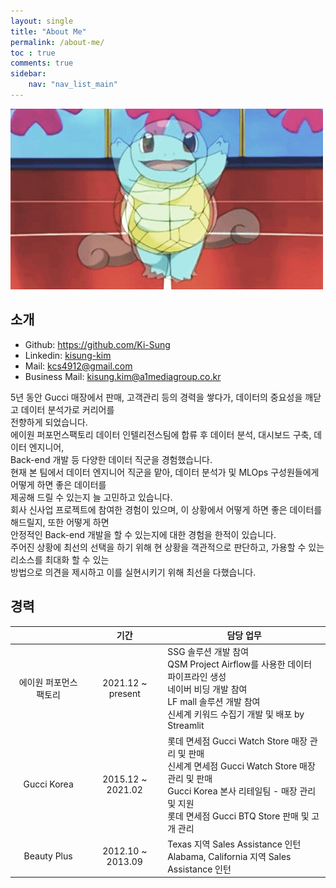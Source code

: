 ```yaml
---
layout: single
title: "About Me"
permalink: /about-me/
toc : true
comments: true
sidebar:
    nav: "nav_list_main"
---
```


![kkobugi](/images/2023-02-20-second/kkobugi.gif)

## 소개 

- Github: <a href="https://github.com/Ki-Sung">https://github.com/Ki-Sung</a>
- Linkedin: [kisung-kim](https://www.linkedin.com/in/kisung-kim-b65211218/)
- Mail: <a href="mailto:kcs4912@gmail.com">kcs4912@gmail.com</a>
- Business Mail: <a href="mailto:kisung.kim@a1mediagroup.co.kr">kisung.kim@a1mediagroup.co.kr</a>

5년 동안 Gucci 매장에서 판매, 고객관리 등의 경력을 쌓다가, 데이터의 중요성을 깨닫고 데이터 분석가로 커리어를 
<br>
전향하게 되었습니다.
<br>
에이원 퍼포먼스팩토리 데이터 인텔리전스팀에 합류 후 데이터 분석, 대시보드 구축, 데이터 엔지니어, 
<br>
Back-end 개발 등 다양한 데이터 직군을 경험했습니다.
<br>
현재 본 팀에서 데이터 엔지니어 직군을 맡아, 데이터 분석가 및 MLOps 구성원들에게 어떻게 하면 좋은 데이터를 
<br>
제공해 드릴 수 있는지 늘 고민하고 있습니다.
<br>
회사 신사업 프로젝트에 참여한 경험이 있으며, 이 상황에서 어떻게 하면 좋은 데이터를 해드릴지, 또한 어떻게 하면 
<br>
안정적인 Back-end 개발을 할 수 있는지에 대한 경험을 한적이 있습니다.
<br>
주어진 상황에 최선의 선택을 하기 위해 현 상황을 객관적으로 판단하고, 가용할 수 있는 리소스를 최대화 할 수 있는 
<br>
방법으로 의견을 제시하고 이를 실현시키기 위해 최선을 다했습니다.

## 경력 
<table>
    <thead>
        <tr>
            <th style="text-align: center">&nbsp;</th>
            <th style="text-align: center">기간</th>
            <th>담당 업무</th>
        </tr>
    </thead>
    <tbody>
        <tr>
            <td style="text-align: center">에이원 퍼포먼스 팩토리</td>
            <td style="text-align: center">2021.12 ~ present</td>
            <td>
                SSG 솔루션 개발 참여 
                <br>
                QSM Project Airflow를 사용한 데이터 파이프라인 생성
                <br>
                네이버 비딩 개발 참여 
                <br>
                LF mall 솔루션 개발 참여
                <br>
                신세계 키워드 수집기 개발 및 배포 by Streamlit
            </td>
        </tr>
        <tr>
            <td style="text-align: center">Gucci Korea</td>
            <td style="text-align: center">2015.12 ~ 2021.02</td>
            <td>
                롯데 면세점 Gucci Watch Store 매장 관리 및 판매
                <br>
                신세계 면세점 Gucci Watch Store 매장 관리 및 판매
                <br>
                Gucci Korea 본사 리테일팀 - 매장 관리 및 지원
                <br>
                롯데 면세점 Gucci BTQ Store 판매 및 고개 관리
            </td>
        </tr>
         <tr>
            <td style="text-align: center">Beauty Plus</td>
            <td style="text-align: center">2012.10 ~ 2013.09</td>
            <td>
                Texas 지역 Sales Assistance 인턴
                <br>
                Alabama, California 지역 Sales Assistance 인턴
                <br>
            </td>
        </tr>
    </tbody>
</table>